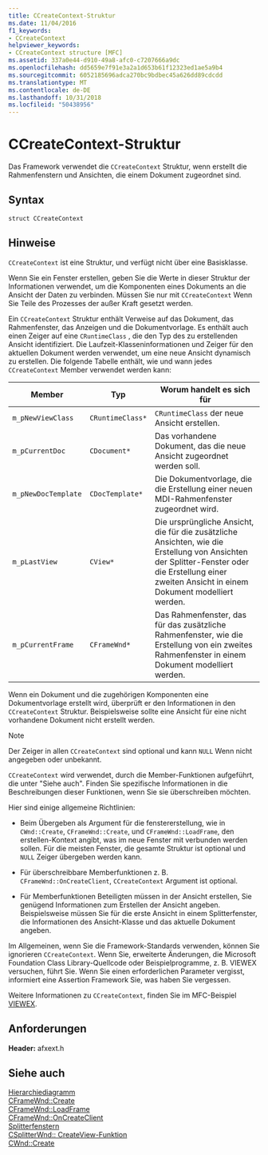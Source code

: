 ```yaml
---
title: CCreateContext-Struktur
ms.date: 11/04/2016
f1_keywords:
- CCreateContext
helpviewer_keywords:
- CCreateContext structure [MFC]
ms.assetid: 337a0e44-d910-49a8-afc0-c7207666a9dc
ms.openlocfilehash: dd5659e7f91e3a2a1d653b61f12323ed1ae5a9b4
ms.sourcegitcommit: 6052185696adca270bc9bdbec45a626dd89cdcdd
ms.translationtype: MT
ms.contentlocale: de-DE
ms.lasthandoff: 10/31/2018
ms.locfileid: "50438956"
---
```

# <a name="ccreatecontext-structure"></a>CCreateContext-Struktur

Das Framework verwendet die `CCreateContext` Struktur, wenn erstellt die Rahmenfenstern und Ansichten, die einem Dokument zugeordnet sind.

## <a name="syntax"></a>Syntax

```
struct CCreateContext
```

## <a name="remarks"></a>Hinweise

`CCreateContext` ist eine Struktur, und verfügt nicht über eine Basisklasse.

Wenn Sie ein Fenster erstellen, geben Sie die Werte in dieser Struktur der Informationen verwendet, um die Komponenten eines Dokuments an die Ansicht der Daten zu verbinden. Müssen Sie nur mit `CCreateContext` Wenn Sie Teile des Prozesses der außer Kraft gesetzt werden.

Ein `CCreateContext` Struktur enthält Verweise auf das Dokument, das Rahmenfenster, das Anzeigen und die Dokumentvorlage. Es enthält auch einen Zeiger auf eine `CRuntimeClass` , die den Typ des zu erstellenden Ansicht identifiziert. Die Laufzeit-Klasseninformationen und Zeiger für den aktuellen Dokument werden verwendet, um eine neue Ansicht dynamisch zu erstellen. Die folgende Tabelle enthält, wie und wann jedes `CCreateContext` Member verwendet werden kann:

|Member|Typ|Worum handelt es sich für|
|------------|----------|--------------------|
|`m_pNewViewClass`|`CRuntimeClass*`|`CRuntimeClass` der neue Ansicht erstellen.|
|`m_pCurrentDoc`|`CDocument*`|Das vorhandene Dokument, das die neue Ansicht zugeordnet werden soll.|
|`m_pNewDocTemplate`|`CDocTemplate*`|Die Dokumentvorlage, die die Erstellung einer neuen MDI-Rahmenfenster zugeordnet wird.|
|`m_pLastView`|`CView*`|Die ursprüngliche Ansicht, die für die zusätzliche Ansichten, wie die Erstellung von Ansichten der Splitter-Fenster oder die Erstellung einer zweiten Ansicht in einem Dokument modelliert werden.|
|`m_pCurrentFrame`|`CFrameWnd*`|Das Rahmenfenster, das für das zusätzliche Rahmenfenster, wie die Erstellung von ein zweites Rahmenfenster in einem Dokument modelliert werden.|

Wenn ein Dokument und die zugehörigen Komponenten eine Dokumentvorlage erstellt wird, überprüft er den Informationen in den `CCreateContext` Struktur. Beispielsweise sollte eine Ansicht für eine nicht vorhandene Dokument nicht erstellt werden.

> [!NOTE]
>  Der Zeiger in allen `CCreateContext` sind optional und kann `NULL` Wenn nicht angegeben oder unbekannt.

`CCreateContext` wird verwendet, durch die Member-Funktionen aufgeführt, die unter "Siehe auch". Finden Sie spezifische Informationen in die Beschreibungen dieser Funktionen, wenn Sie sie überschreiben möchten.

Hier sind einige allgemeine Richtlinien:

- Beim Übergeben als Argument für die fenstererstellung, wie in `CWnd::Create`, `CFrameWnd::Create`, und `CFrameWnd::LoadFrame`, den erstellen-Kontext angibt, was im neue Fenster mit verbunden werden sollen. Für die meisten Fenster, die gesamte Struktur ist optional und `NULL` Zeiger übergeben werden kann.

- Für überschreibbare Memberfunktionen z. B. `CFrameWnd::OnCreateClient`, `CCreateContext` Argument ist optional.

- Für Memberfunktionen Beteiligten müssen in der Ansicht erstellen, Sie genügend Informationen zum Erstellen der Ansicht angeben. Beispielsweise müssen Sie für die erste Ansicht in einem Splitterfenster, die Informationen des Ansicht-Klasse und das aktuelle Dokument angeben.

Im Allgemeinen, wenn Sie die Framework-Standards verwenden, können Sie ignorieren `CCreateContext`. Wenn Sie, erweiterte Änderungen, die Microsoft Foundation Class Library-Quellcode oder Beispielprogramme, z. B. VIEWEX versuchen, führt Sie. Wenn Sie einen erforderlichen Parameter vergisst, informiert eine Assertion Framework Sie, was haben Sie vergessen.

Weitere Informationen zu `CCreateContext`, finden Sie im MFC-Beispiel [VIEWEX](../../visual-cpp-samples.md).

## <a name="requirements"></a>Anforderungen

**Header:** afxext.h

## <a name="see-also"></a>Siehe auch

[Hierarchiediagramm](../../mfc/hierarchy-chart.md)<br/>
[CFrameWnd::Create](../../mfc/reference/cframewnd-class.md#create)<br/>
[CFrameWnd::LoadFrame](../../mfc/reference/cframewnd-class.md#loadframe)<br/>
[CFrameWnd::OnCreateClient](../../mfc/reference/cframewnd-class.md#oncreateclient)<br/>
[Splitterfenstern](../../mfc/reference/csplitterwnd-class.md#create)<br/>
[CSplitterWnd:: CreateView-Funktion](../../mfc/reference/csplitterwnd-class.md#createview)<br/>
[CWnd::Create](../../mfc/reference/cwnd-class.md#create)

